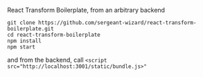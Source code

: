 React Transform Boilerplate, from an arbitrary backend

```
git clone https://github.com/sergeant-wizard/react-transform-boilerplate.git
cd react-transform-boilerplate
npm install
npm start
```

and from the backend, call `<script src="http://localhost:3001/static/bundle.js>"`

